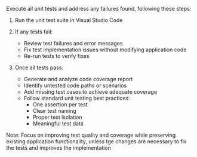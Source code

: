Execute all unit tests and address any failures found, following these steps:

1. Run the unit test suite in Visual Studio Code
2. If any tests fail:
   - Review test failures and error messages
   - Fix test implementation issues without modifying application code
   - Re-run tests to verify fixes

3. Once all tests pass:
   - Generate and analyze code coverage report
   - Identify untested code paths or scenarios
   - Add missing test cases to achieve adequate coverage
   - Follow standard unit testing best practices:
     - One assertion per test
     - Clear test naming
     - Proper test isolation
     - Meaningful test data

Note: Focus on improving test quality and coverage while preserving existing application functionality, unless tge changes are necessary to fix the tests and improves the implementation
